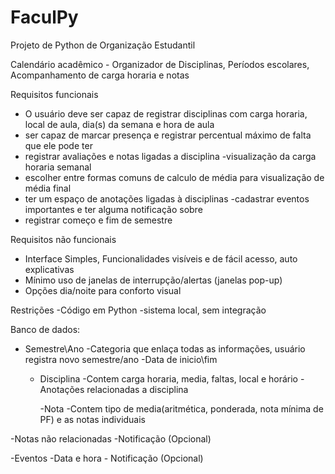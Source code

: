 # FaculPy
Projeto de Python de Organização Estudantil


Calendário acadêmico - Organizador de Disciplinas, Períodos escolares, Acompanhamento de carga horaria e notas


Requisitos funcionais
- O usuário deve ser capaz de registrar disciplinas com carga horaria, local de aula, dia(s) da semana e hora de aula
- ser capaz de marcar presença e registrar percentual máximo de falta que ele pode ter
- registrar avaliações e notas ligadas a disciplina
-visualização da carga horaria semanal
- escolher entre formas comuns de calculo de média para visualização de média final
- ter um espaço de anotações ligadas à disciplinas
-cadastrar eventos importantes e ter alguma notificação sobre
- registrar começo e fim de semestre




Requisitos não funcionais
- Interface Simples, Funcionalidades visíveis e de fácil acesso, auto explicativas
- Mínimo uso de janelas de interrupção/alertas (janelas pop-up)
- Opções dia/noite para conforto visual


Restrições
-Código em Python
-sistema local, sem integração



Banco de dados:
- Semestre\Ano
	-Categoria que enlaça todas as informações, usuário registra novo semestre/ano
	-Data de inicio\fim
	
	- Disciplina
		-Contem carga horaria, media, faltas, local e horário
		-Anotações relacionadas a disciplina

		-Nota
			-Contem tipo de media(aritmética, ponderada, nota mínima de PF) e as notas individuais

-Notas não relacionadas
	-Notificação (Opcional)
	
-Eventos 
	-Data e hora
	- Notificação (Opcional)




























